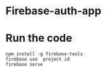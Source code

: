 # Firebase-auth-app


# Run the code

```
npm install -g firebase-tools
firebase use  project id
firebase serve
```

